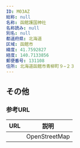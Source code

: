 ```yaml
---
ID: M03AZ
総称: null
名称: 函館護国神社
名称読み: null
別名: null
都道府県: 北海道
区域: 函館市
緯度: 41.7592827
経度: 140.7133856
郵便番号: 131108
住所: 北海道函館市青柳町９−２３
---
```


## その他

### 参考URL

| URL | 説明          |
| --- | ------------- |
|     | OpenStreetMap |
